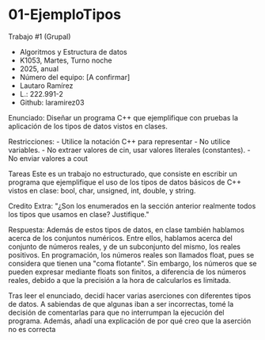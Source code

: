 # 01-EjemploTipos

Trabajo #1 (Grupal)

- Algoritmos y Estructura de datos
- K1053, Martes, Turno noche
- 2025, anual
- Número del equipo: [A confirmar]
- Lautaro Ramírez
- L.: 222.991-2
- Github: laramirez03


Enunciado: Diseñar un programa C++ que ejemplifique con pruebas la aplicación de los tipos
de datos vistos en clases.

Restricciones:
    - Utilice la notación C++ para representar
    - No utilice variables.
    - No extraer valores de cin, usar valores literales (constantes).
    - No enviar valores a cout

Tareas
Este es un trabajo no estructurado, que consiste en escribir un programa que
ejemplifique el uso de los tipos de datos básicos de C++ vistos en clase: bool,
char, unsigned, int, double, y string.

Credito Extra: "¿Son los enumerados en la sección anterior realmente
todos los tipos que usamos en clase? Justifique."

Respuesta: Además de estos tipos de datos, en clase también hablamos acerca de los conjuntos numéricos. Entre ellos, hablamos acerca
del conjunto de números reales, y de un subconjunto del mismo, los reales positivos. En programación, los números reales son llamados
float, pues se considera que tienen una "coma flotante". Sin embargo, los números que se pueden expresar mediante floats son finitos,
a diferencia de los números reales, debido a que la precisión a la hora de calcularlos es limitada.


Tras leer el enunciado, decidí hacer varias aserciones con diferentes tipos de datos. A sabiendas de que algunas iban a ser incorrectas,
tomé la decisión de comentarlas para que no interrumpan la ejecución del programa. Además, añadí una explicación de por qué creo que
la aserción no es correcta